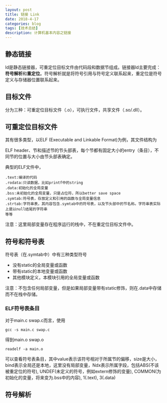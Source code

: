 ```yaml
---
layout: post
title: 链接 Link
date: 2018-4-17
categories: blog
tags: [技术总结]
description: 计算机基本内容之链接
---
```


## 静态链接

ld是静态链接器，可重定位目标文件由代码段和数据节组成。链接器ld主要完成：**符号解析**和**重定位**。符号解析就是将符号引用与符号定义联系起来，重定位是符号定义与存储器位置联系起来。

## 目标文件

分为三种：可重定位目标文件（.o），可执行文件，共享文件（.so/.dll）。

## 可重定位目标文件

其有很多类型，以ELF (Executable and Linkable Format)为例，其文件结构为

ELF header、节和描述节的节头部表，每个节都有固定大小的entry（条目），不同节的位置与大小由节头部表确定。

典型的ELF文件中，

```
.text:编译的代码
.rodata:只读数据，比如printf中的string
.data:初始化的全局变量
.bss:未初始化的全局变量，只是占位符，所以better save space
.symtab:符号表，存放定义和引用的函数与全局变量信息
.strtab:字符串表，其内容包含.symtab中的符号表，以及节头部中的节名称。字符串表实际上是以null结尾的字符串
等等
```

注意：这里局部变量存在程序运行的栈中，不在重定位目标文件中。

## 符号和符号表

符号表（在.symtab中）中有三种类型符号

* 没有static的全局变量或函数
* 带有static的本地变量或函数
* 其他模块定义，本模块引用的全局变量或函数

注意：不包含任何局部变量，但是如果局部变量带有static修饰，则在.data中存储而不在栈中存储。

### ELF符号表条目

对于main.c swap.c而言，使用

```
gcc -s main.c swap.c
```
得到main.o swap.o

```
readelf -a main.o
```
可以查看符号表条目，其中value表示该符号相对于所属节的偏移，size是大小，bind表示全局还是本地，这里没有局部变量，Ndx表示所属字段，包括ABS(不该被重定位的符号), UNDEF(未定义的符号，例如extern修饰的变量), COMMON(为初始化的变量，将来变为.bss中的内容), 1(.text), 3(.data)

## 符号解析
